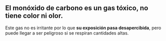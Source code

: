 ## El monóxido de carbono es un gas tóxico, no tiene color ni olor.

Este gas no es irritante por lo que **su exposición pasa desapercibida**, pero puede llegar a ser peligroso si se respiran cantidades altas.
